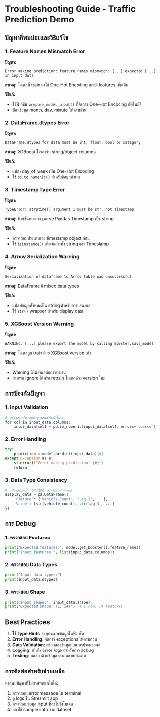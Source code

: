 # Troubleshooting Guide - Traffic Prediction Demo

## ปัญหาที่พบบ่อยและวิธีแก้ไข

### 1. Feature Names Mismatch Error

**ปัญหา:**
```
Error making prediction: feature_names mismatch: [...] expected [...] in input data
```

**สาเหตุ:** โมเดลที่ train มาใช้ One-Hot Encoding และมี features เพิ่มเติม

**วิธีแก้:**
- ใช้ฟังก์ชัน `prepare_model_input()` ที่จัดการ One-Hot Encoding อัตโนมัติ
- ป้อนข้อมูล month, day, minute ให้ครบถ้วน

### 2. DataFrame.dtypes Error

**ปัญหา:**
```
DataFrame.dtypes for data must be int, float, bool or category
```

**สาเหตุ:** XGBoost ไม่รองรับ string/object columns

**วิธีแก้:**
- แปลง day_of_week เป็น One-Hot Encoding
- ใช้ `pd.to_numeric()` สำหรับข้อมูลตัวเลข

### 3. Timestamp Type Error

**ปัญหา:**
```
TypeError: strptime() argument 1 must be str, not Timestamp
```

**สาเหตุ:** ฟังก์ชันพยายาม parse Pandas Timestamp เป็น string

**วิธีแก้:**
- ตรวจสอบประเภทของ timestamp object ก่อน
- ใช้ `isinstance()` เพื่อจัดการทั้ง string และ Timestamp

### 4. Arrow Serialization Warning

**ปัญหา:**
```
Serialization of dataframe to Arrow table was unsuccessful
```

**สาเหตุ:** DataFrame มี mixed data types

**วิธีแก้:**
- แปลงข้อมูลทั้งหมดเป็น string สำหรับการแสดงผล
- ใช้ `str()` wrapper สำหรับ display data

### 5. XGBoost Version Warning

**ปัญหา:**
```
WARNING: [...] please export the model by calling Booster.save_model
```

**สาเหตุ:** โมเดลถูก train ด้วย XGBoost version เก่า

**วิธีแก้:**
- Warning นี้ไม่ส่งผลต่อการทำงาน
- สามารถ ignore ได้หรือ retrain โมเดลด้วย version ใหม่

## การป้องกันปัญหา

### 1. Input Validation
```python
# ตรวจสอบประเภทข้อมูลก่อนส่งไปยังโมเดล
for col in input_data.columns:
    input_data[col] = pd.to_numeric(input_data[col], errors='coerce')
```

### 2. Error Handling
```python
try:
    prediction = model.predict(input_data)[0]
except Exception as e:
    st.error(f"Error making prediction: {e}")
    return
```

### 3. Data Type Consistency
```python
# แปลงข้อมูลเป็น string สำหรับการแสดงผล
display_data = pd.DataFrame({
    'Feature': ['Vehicle Count', 'Lag 1', ...],
    'Value': [str(vehicle_count), str(lag_1), ...]
})
```

## การ Debug

### 1. ตรวจสอบ Features
```python
print("Expected features:", model.get_booster().feature_names)
print("Input features:", list(input_data.columns))
```

### 2. ตรวจสอบ Data Types
```python
print("Input data types:")
print(input_data.dtypes)
```

### 3. ตรวจสอบ Shape
```python
print("Input shape:", input_data.shape)
print("Expected shape: (1, 14)")  # 1 row, 14 features
```

## Best Practices

1. **ใช้ Type Hints**: ระบุประเภทข้อมูลในฟังก์ชัน
2. **Error Handling**: จัดการ exceptions ให้ครบถ้วน
3. **Data Validation**: ตรวจสอบข้อมูลก่อนการประมวลผล
4. **Logging**: บันทึก error logs สำหรับการ debug
5. **Testing**: ทดสอบด้วยข้อมูลหลากหลายประเภท

## การติดต่อสำหรับช่วยเหลือ

หากพบปัญหาที่ไม่สามารถแก้ไขได้:
1. ตรวจสอบ error message ใน terminal
2. ดู logs ใน Streamlit app
3. ตรวจสอบข้อมูล input ที่ส่งไปยังโมเดล
4. ลองใช้ sample data จาก dataset
